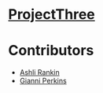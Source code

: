 # [ProjectThree](https://ashlirankin18.github.io/ProjectThree/project3.html)

# Contributors
 - [Ashli Rankin](https://github.com/Ashlirankin18)
 - [Gianni Perkins](https://github.com/perkinsgianni)
